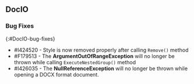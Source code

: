 ## DocIO

### Bug Fixes
{:#DocIO-bug-fixes}

* \#I424520 - Style is now removed properly after calling `Remove()` method
* \#F179513 - The **ArgumentOutOfRangeException** will no longer be thrown while calling `ExecuteNestedGroup()` method
* \#I426035 - The **NullReferenceException** will no longer be thrown while opening a DOCX format document.
